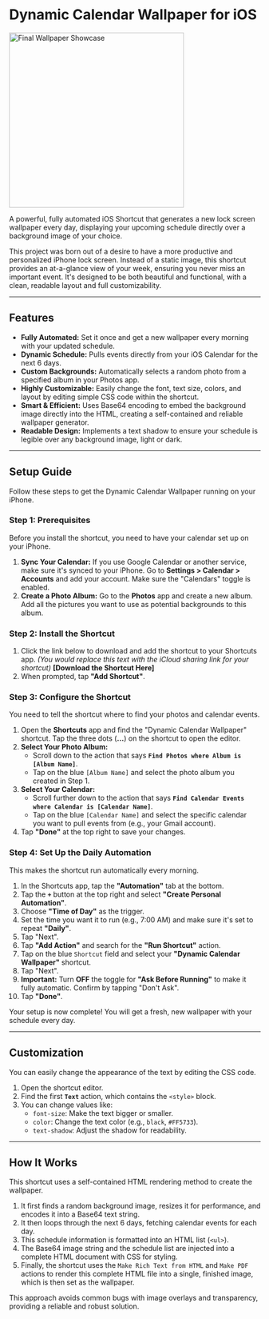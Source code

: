 # Dynamic Calendar Wallpaper for iOS

<img src="https://github.com/user-attachments/assets/de22be50-b329-4ac0-ad46-d59d3913f027" alt="Final Wallpaper Showcase" width="350"/>

A powerful, fully automated iOS Shortcut that generates a new lock screen wallpaper every day, displaying your upcoming schedule directly over a background image of your choice.

This project was born out of a desire to have a more productive and personalized iPhone lock screen. Instead of a static image, this shortcut provides an at-a-glance view of your week, ensuring you never miss an important event. It's designed to be both beautiful and functional, with a clean, readable layout and full customizability.

---

## Features

- **Fully Automated:** Set it once and get a new wallpaper every morning with your updated schedule.
- **Dynamic Schedule:** Pulls events directly from your iOS Calendar for the next 6 days.
- **Custom Backgrounds:** Automatically selects a random photo from a specified album in your Photos app.
- **Highly Customizable:** Easily change the font, text size, colors, and layout by editing simple CSS code within the shortcut.
- **Smart & Efficient:** Uses Base64 encoding to embed the background image directly into the HTML, creating a self-contained and reliable wallpaper generator.
- **Readable Design:** Implements a text shadow to ensure your schedule is legible over any background image, light or dark.

---

## Setup Guide

Follow these steps to get the Dynamic Calendar Wallpaper running on your iPhone.

### Step 1: Prerequisites

Before you install the shortcut, you need to have your calendar set up on your iPhone.

1.  **Sync Your Calendar:** If you use Google Calendar or another service, make sure it's synced to your iPhone. Go to **Settings > Calendar > Accounts** and add your account. Make sure the "Calendars" toggle is enabled.
2.  **Create a Photo Album:** Go to the **Photos** app and create a new album. Add all the pictures you want to use as potential backgrounds to this album.

### Step 2: Install the Shortcut

1.  Click the link below to download and add the shortcut to your Shortcuts app.
    *(You would replace this text with the iCloud sharing link for your shortcut)*
    **[Download the Shortcut Here]**
2.  When prompted, tap **"Add Shortcut"**.

### Step 3: Configure the Shortcut

You need to tell the shortcut where to find your photos and calendar events.

1.  Open the **Shortcuts** app and find the "Dynamic Calendar Wallpaper" shortcut. Tap the three dots (**...**) on the shortcut to open the editor.
2.  **Select Your Photo Album:**
    -   Scroll down to the action that says **`Find Photos where Album is [Album Name]`**.
    -   Tap on the blue `[Album Name]` and select the photo album you created in Step 1.
3.  **Select Your Calendar:**
    -   Scroll further down to the action that says **`Find Calendar Events where Calendar is [Calendar Name]`**.
    -   Tap on the blue `[Calendar Name]` and select the specific calendar you want to pull events from (e.g., your Gmail account).
4.  Tap **"Done"** at the top right to save your changes.

### Step 4: Set Up the Daily Automation

This makes the shortcut run automatically every morning.

1.  In the Shortcuts app, tap the **"Automation"** tab at the bottom.
2.  Tap the **`+`** button at the top right and select **"Create Personal Automation"**.
3.  Choose **"Time of Day"** as the trigger.
4.  Set the time you want it to run (e.g., 7:00 AM) and make sure it's set to repeat **"Daily"**.
5.  Tap "Next".
6.  Tap **"Add Action"** and search for the **"Run Shortcut"** action.
7.  Tap on the blue `Shortcut` field and select your **"Dynamic Calendar Wallpaper"** shortcut.
8.  Tap "Next".
9.  **Important:** Turn **OFF** the toggle for **"Ask Before Running"** to make it fully automatic. Confirm by tapping "Don't Ask".
10. Tap **"Done"**.

Your setup is now complete! You will get a fresh, new wallpaper with your schedule every day.

---

## Customization

You can easily change the appearance of the text by editing the CSS code.

1.  Open the shortcut editor.
2.  Find the first **`Text`** action, which contains the `<style>` block.
3.  You can change values like:
    -   `font-size`: Make the text bigger or smaller.
    -   `color`: Change the text color (e.g., `black`, `#FF5733`).
    -   `text-shadow`: Adjust the shadow for readability.

---

## How It Works

This shortcut uses a self-contained HTML rendering method to create the wallpaper.

1.  It first finds a random background image, resizes it for performance, and encodes it into a Base64 text string.
2.  It then loops through the next 6 days, fetching calendar events for each day.
3.  This schedule information is formatted into an HTML list (`<ul>`).
4.  The Base64 image string and the schedule list are injected into a complete HTML document with CSS for styling.
5.  Finally, the shortcut uses the `Make Rich Text from HTML` and `Make PDF` actions to render this complete HTML file into a single, finished image, which is then set as the wallpaper.

This approach avoids common bugs with image overlays and transparency, providing a reliable and robust solution.
